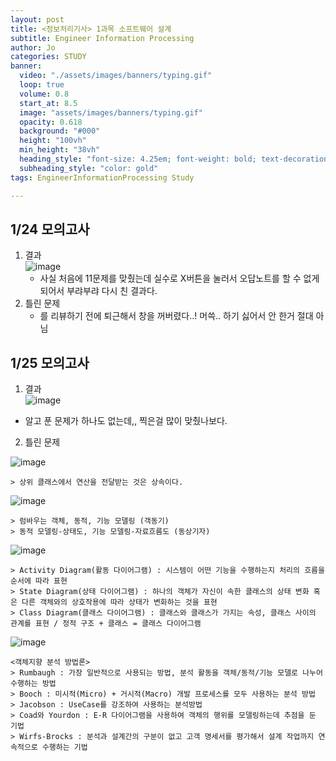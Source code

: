 ```yaml
---
layout: post
title: <정보처리기사> 1과목 소프트웨어 설계 
subtitle: Engineer Information Processing
author: Jo
categories: STUDY
banner:
  video: "./assets/images/banners/typing.gif"
  loop: true
  volume: 0.8
  start_at: 8.5
  image: "assets/images/banners/typing.gif"
  opacity: 0.618
  background: "#000"
  height: "100vh"
  min_height: "38vh"
  heading_style: "font-size: 4.25em; font-weight: bold; text-decoration: underline"
  subheading_style: "color: gold"
tags: EngineerInformationProcessing Study

---
```


## 1/24 모의고사

1. 결과 <br>
   ![image](https://github.com/CheeseYoung/Cheeseyoung.github.io/assets/132384527/311fc2c4-66bd-4414-9e53-c531a96a7499)
   - 사실 처음에 11문제를 맞췄는데 실수로 X버튼을 눌러서 오답노트를 할 수 없게 되어서 부랴부랴 다시 친 결과다.
2. 틀린 문제
   - 를 리뷰하기 전에 퇴근해서 창을 꺼버렸다..! 머쓱.. 하기 싫어서 안 한거 절대 아님

## 1/25 모의고사

1. 결과 <br>
   ![image](https://github.com/CheeseYoung/Cheeseyoung.github.io/assets/132384527/a78ddb1e-8c4d-4db6-ace3-8769c2b72200)
 - 알고 푼 문제가 하나도 없는데,, 찍은걸 많이 맞췄나보다.

2. 틀린 문제

  ![image](https://github.com/CheeseYoung/Cheeseyoung.github.io/assets/132384527/662a39cb-4b28-49f9-88cd-e36c3e549d49)

  ```
  > 상위 클래스에서 연산을 전달받는 것은 상속이다.
  ```

  ![image](https://github.com/CheeseYoung/Cheeseyoung.github.io/assets/132384527/4c1a5ad0-ad21-4ea3-a026-ea8adcefccd3)

  ```
  > 럼바우는 객체, 동적, 기능 모델링 (객동기)
  > 동적 모델링-상태도, 기능 모델링-자료흐름도 (동상기자)
  ```

  ![image](https://github.com/CheeseYoung/Cheeseyoung.github.io/assets/132384527/a8bece3f-8e91-45cf-8a8b-fff2610a5cf0)

  ```
  > Activity Diagram(활동 다이어그램) : 시스템이 어떤 기능을 수행하는지 처리의 흐름을 순서에 따라 표현
  > State Diagram(상태 다이어그램) : 하나의 객체가 자신이 속한 클래스의 상태 변화 혹은 다른 객체와의 상호작용에 따라 상태가 변화하는 것을 표현
  > Class Diagram(클래스 다이어그램) : 클래스와 클래스가 가지는 속성, 클래스 사이의 관계를 표현 / 정적 구조 + 클래스 = 클래스 다이어그램
  ```
  
  ![image](https://github.com/CheeseYoung/Cheeseyoung.github.io/assets/132384527/b3643da2-234a-4fb4-b688-af4027b273b5)

  ```
  <객체지향 분석 방법론>
  > Rumbaugh : 가장 일반적으로 사용되는 방법, 분석 활동을 객체/동적/기능 모델로 나누어 수행하는 방법
  > Booch : 미시적(Micro) + 거시적(Macro) 개발 프로세스를 모두 사용하는 분석 방법
  > Jacobson : UseCase를 강조하여 사용하는 분석방법
  > Coad와 Yourdon : E-R 다이어그램을 사용하여 객체의 행위를 모델링하는데 추점을 둔 기법
  > Wirfs-Brocks : 분석과 설계간의 구분이 없고 고객 명세서를 평가해서 설계 작업까지 연속적으로 수행하는 기법
  ```

  



